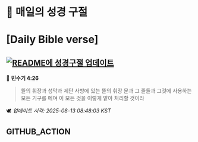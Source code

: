 # 🙏 매일의 성경 구절
# [Daily Bible verse]
## [![README에 성경구절 업데이트](https://github.com/DONGSUKA/first_test/actions/workflows/update-readme-bible.yml/badge.svg)](https://github.com/DONGSUKA/first_test/actions/workflows/update-readme-bible.yml)
<!-- START_BIBLE_VERSE -->
📖 **민수기 4:26**
> 뜰의 휘장과 성막과 제단 사방에 있는 뜰의 휘장 문과 그 줄들과 그것에 사용하는 모든 기구를 메며 이 모든 것을 이렇게 맡아 처리할 것이라

🕊️ _업데이트 시각: 2025-08-13 08:48:03 KST_
  <!-- END_BIBLE_VERSE -->
## GITHUB_ACTION
